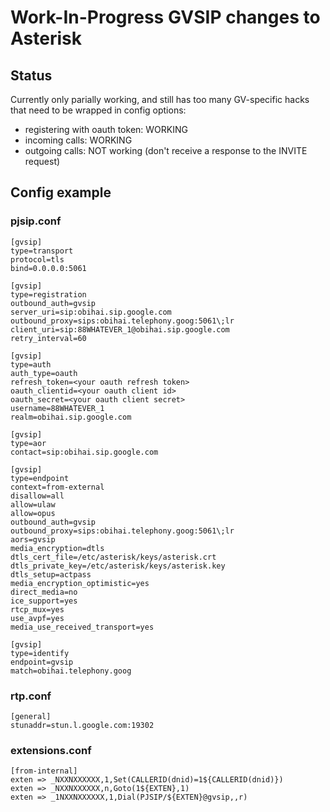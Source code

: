 # Work-In-Progress GVSIP changes to Asterisk

## Status
Currently only parially working, and still has too many GV-specific hacks that need to be wrapped in config options:

- registering with oauth token: WORKING
- incoming calls: WORKING
- outgoing calls: NOT working (don't receive a response to the INVITE request)

## Config example

### pjsip.conf
```
[gvsip]
type=transport
protocol=tls
bind=0.0.0.0:5061

[gvsip]
type=registration
outbound_auth=gvsip
server_uri=sip:obihai.sip.google.com
outbound_proxy=sips:obihai.telephony.goog:5061\;lr
client_uri=sip:88WHATEVER_1@obihai.sip.google.com
retry_interval=60

[gvsip]
type=auth
auth_type=oauth
refresh_token=<your oauth refresh token>
oauth_clientid=<your oauth client id>
oauth_secret=<your oauth client secret>
username=88WHATEVER_1
realm=obihai.sip.google.com

[gvsip]
type=aor
contact=sip:obihai.sip.google.com

[gvsip]
type=endpoint
context=from-external
disallow=all
allow=ulaw
allow=opus
outbound_auth=gvsip
outbound_proxy=sips:obihai.telephony.goog:5061\;lr
aors=gvsip
media_encryption=dtls
dtls_cert_file=/etc/asterisk/keys/asterisk.crt
dtls_private_key=/etc/asterisk/keys/asterisk.key
dtls_setup=actpass
media_encryption_optimistic=yes
direct_media=no
ice_support=yes
rtcp_mux=yes
use_avpf=yes
media_use_received_transport=yes

[gvsip]
type=identify
endpoint=gvsip
match=obihai.telephony.goog
```

### rtp.conf
```
[general]
stunaddr=stun.l.google.com:19302
```

### extensions.conf
```
[from-internal]
exten => _NXXNXXXXXX,1,Set(CALLERID(dnid)=1${CALLERID(dnid)})
exten => _NXXNXXXXXX,n,Goto(1${EXTEN},1)
exten => _1NXXNXXXXXX,1,Dial(PJSIP/${EXTEN}@gvsip,,r)
```
